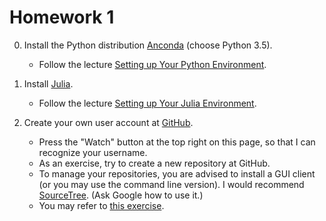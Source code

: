 Homework 1
==========

0. Install the Python distribution [Anconda](https://www.continuum.io/downloads) (choose Python 3.5).
   * Follow the lecture [Setting up Your Python Environment](http://quant-econ.net/py/getting_started.html).

0. Install [Julia](http://julialang.org/downloads/).
   * Follow the lecture [Setting up Your Julia Environment](http://quant-econ.net/jl/getting_started.html).

0. Create your own user account at [GitHub](https://github.com).
   * Press the "Watch" button at the top right on this page,
     so that I can recognize your username.
   * As an exercise, try to create a new repository at GitHub.
   * To manage your repositories, you are advised to install a GUI client
     (or you may use the command line version).
     I would recommend [SourceTree](http://www.sourcetreeapp.com).
     (Ask Google how to use it.)
   * You may refer to [this exercise](http://quant-econ.net/py/getting_started.html#exercise-2).

